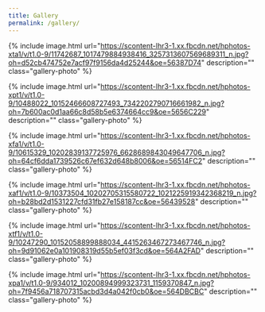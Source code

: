 ```yaml
---
title: Gallery
permalink: /gallery/
---
```


{% include image.html url="https://scontent-lhr3-1.xx.fbcdn.net/hphotos-xta1/v/t1.0-9/11742687_1017479884938416_3257313607569689311_n.jpg?oh=d52cb474752e7acf97f9156da4d25244&oe=56387D74" description="" class="gallery-photo" %}

{% include image.html url="https://scontent-lhr3-1.xx.fbcdn.net/hphotos-xpt1/v/t1.0-9/10488022_10152466608727493_7342202790716661982_n.jpg?oh=7b600ac0d1aa66c8d58b5e6374664cc9&oe=5656C229" description="" class="gallery-photo" %}

{% include image.html url="https://scontent-lhr3-1.xx.fbcdn.net/hphotos-xfa1/v/t1.0-9/10615329_10202839137725976_6628689843049647706_n.jpg?oh=64cf6dda1739526c67ef632d648b8006&oe=56514FC2" description="" class="gallery-photo" %}

{% include image.html url="https://scontent-lhr3-1.xx.fbcdn.net/hphotos-xaf1/v/t1.0-9/10373504_10202705315580722_1021225919342368219_n.jpg?oh=b28bd2d1531227cfd31fb27e158187cc&oe=56439528" description="" class="gallery-photo" %}

{% include image.html url="https://scontent-lhr3-1.xx.fbcdn.net/hphotos-xtf1/v/t1.0-9/10247290_10152058899888034_4415263467273467746_n.jpg?oh=9d91062e0a101908319d55b5ef03f3cd&oe=564A2FAD" description="" class="gallery-photo" %}

{% include image.html url="https://scontent-lhr3-1.xx.fbcdn.net/hphotos-xpa1/v/t1.0-9/934012_10200894999323731_1159370847_n.jpg?oh=7f9456a718707315acbd3d4a042f0cb0&oe=564DBCBC" description="" class="gallery-photo" %}
